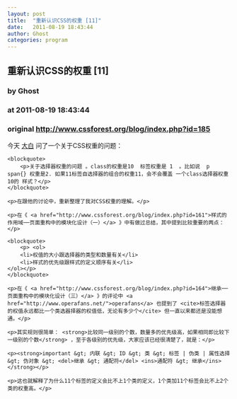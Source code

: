 ```yaml
---
layout: post
title:  "重新认识CSS的权重 [11]"
date:   2011-08-19 18:43:44
author: Ghost
categories: program
---
```


## 重新认识CSS的权重 [11]
### by Ghost
### at 2011-08-19 18:43:44
### original <http://www.cssforest.org/blog/index.php?id=185>

<p>今天 <a href="http://www.dabaiii.com/">大白</a> 问了一个关于CSS权重的问题：</p>

	<blockquote>
		<p>关于选择器权重的问题 。class的权重是10  标签权重是 1  。比如说  p span{} 权重是2. 如果11标签自选择器的组合的权重11，会不会覆盖 一个class选择器权重10的 样式？</p>
	</blockquote>

	<p>在跟他的讨论中，重新整理了我对CSS权重的理解。</p>

	<p>在《 <a href="http://www.cssforest.org/blog/index.php?id=161">样式的作用域──页面重构中的模块化设计（一）</a> 》中有做过总结，其中提到比较重要的两点：</p>

	<blockquote>
		<p>	<ol>
		<li>权值的大小跟选择器的类型和数量有关</li>
		<li>样式的优先级跟样式的定义顺序有关</li>
	</ol></p>
	</blockquote>

	<p>在《 <a href="http://www.cssforest.org/blog/index.php?id=164">继承──页面重构中的模块化设计（三）</a> 》的评论中 <a href="http://www.operafans.net/">operafans</a> 也提到了 <cite>标签选择器的权值永远都比一个类选器择器的权值低，无论有多少个</cite> 但一直以来都还是没能想通。</p>

	<p>其实规则很简单： <strong>比较同一级别的个数，数量多的优先级高，如果相同即比较下一级别的个数</strong> ，至于各级别的优先级，大家应该已经很清楚了，就是：</p>

	<p><strong>important &gt; 内联 &gt; ID &gt; 类 &gt; 标签 | 伪类 | 属性选择 &gt; 伪对象 &gt; <del>继承 &gt; 通配符</del> <ins>通配符 &gt; 继承</ins></strong></p>

	<p>这也就解释了为什么11个标签的定义会比不上1个类的定义，1个类加11个标签会比不上2个类的权重高。</p>